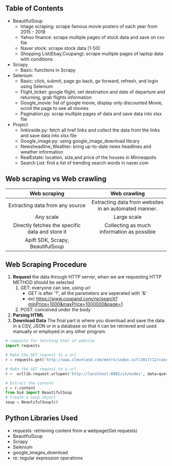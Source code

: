 <!-- Table of Contents -->
## Table of Contents
* BeautifulSoup
   * Image scraping: scrape famous movie posters of each year from 2015 - 2019
   * Yahoo finance: scrape multiple pages of stock data and save on csv file
   * Naver stock: scrape stock data (1-50)
   * Shopping List(Ebay,Coupang): scrape multiple pages of laptop data with conditions
* Scrapy
   * Basic: functions in Scrapy
* Selenium
   * Basic: click, submit, page go back, go forward, refresh, and login using Selenium
   * Flight_ticket: google flight, set destination and date of departure and returning, grab flights information
   * Google_movie: list of google movie, display only discounted Movie, scroll the page to see all movies
   * Pagination.py: scrap multiple pages of data and save data into xlsx file
* Project
   * linkinside.py: fetch all href links and collect the data from the links and save data into xlsx file  
   * Google_image.py: using google_image_download library
   * Newsheadline_Weather: bring up-to-date news headlines and weather information
   * RealEstate: location, size,and price of the houses in Minneapolis
   * Search List: find a list of trending search words in naver.com

<!-- Web scraping vs Web crawling -->
## Web scraping vs Web crawling
 Web scraping  | Web crawling 
 :---:  | :---:
 Extracting data from any source | Extracting data from websites<br>in an automated manner. 
 Any scale  | Large scale  |
 Directly fetches the specific data and store it| Collecting as much information as possible 
Apift SDK, Scrapy, BeautifulSoup|


<!-- WEb SCRAPING STEP -->
## Web Scraping Procedure
1. **Request** the data through HTTP server, when we are requesting HTTP METHOD should be selected
   1. GET: everyone can see, using url
      * GET is after '?', all the parameters are seperated with '&'
      * ex) https://www.coupand.com/np/search?minPrice=1000&maxPrice=1000000&page=1
   1. POST: conceived under the body
1. **Parsing HTML**
1. **Download Data**
The final part is where you download and save the data in a CSV, JSON or in a database so that it can be retrieved and used manually or employed in any other program.

```python
# requests for fetching html of website
import requests

# Make the GET request to a url
r = requests.get('http://www.cleveland.com/metro/index.ssf/2017/12/case_western_reserve_university_president_barbara_snyders_base_salary_and_bonus_pay_tops_among_private_colleges_in_ohio.html')

# Make the GET request to a url
r =  urllib.request.urlopen('http://localhost:8082/v3/nodes', data=query)

# Extract the content
c = r.content
from bs4 import BeautifulSoup
# Create a soup object
soup = BeautifulSoup(c)
```

<!-- LIBRARY -->
## Python Libraries Used
* requests: retrieving content from a webpage(Get requests)
* BeautifulSoup
* Scrapy
* Selenium
* google_images_download
* re: regular expression operations





